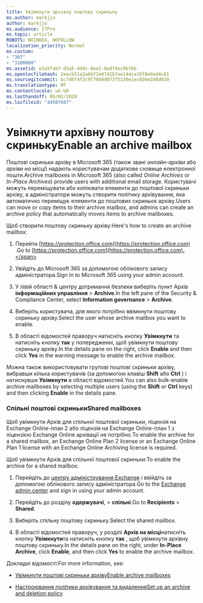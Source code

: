 ```yaml
---
title: Увімкнути архівну поштову скриньку
ms.author: markjjo
author: markjjo
ms.audience: ITPro
ms.topic: article
ROBOTS: NOINDEX, NOFOLLOW
localization_priority: Normal
ms.custom:
- "307"
- "3100008"
ms.assetid: e1a5fab7-d3a5-4d4c-8ee2-0edf4ec9b76b
ms.openlocfilehash: 2eecb51a2a6bf2e0741b7ee14dca16f8e0ad4c61
ms.sourcegitcommit: bc7d6f4f3c9f7060d073f5130e1ec856e248d020
ms.translationtype: MT
ms.contentlocale: uk-UA
ms.lasthandoff: 06/02/2020
ms.locfileid: "44507047"
---
```

# <a name="enable-an-archive-mailbox"></a><span data-ttu-id="c5e0b-102">Увімкнути архівну поштову скриньку</span><span class="sxs-lookup"><span data-stu-id="c5e0b-102">Enable an archive mailbox</span></span>

<span data-ttu-id="c5e0b-103">Поштові скриньки архіву в Microsoft 365 (також звані *онлайн-архіви* або *архіви на місці*) надають користувачам додаткове сховище електронної пошти.</span><span class="sxs-lookup"><span data-stu-id="c5e0b-103">Archive mailboxes in Microsoft 365 (also called *Online Archives* or *In-Place Archives*) provide users with additional email storage.</span></span> <span data-ttu-id="c5e0b-104">Користувачі можуть переміщувати або копіювати елементи до поштової скриньки архіву, а адміністратори можуть створити політику архівування, яка автоматично переміщує елементи до поштових скриньок архіву.</span><span class="sxs-lookup"><span data-stu-id="c5e0b-104">Users can move or copy items to their archive mailbox, and admins can create an archive policy that automatically moves items to archive mailboxes.</span></span>
  
<span data-ttu-id="c5e0b-105">Щоб створити поштову скриньку архіву:</span><span class="sxs-lookup"><span data-stu-id="c5e0b-105">Here's how to create an archive mailbox:</span></span>
  
1. <span data-ttu-id="c5e0b-106">Перейти [https://protection.office.com](https://protection.office.com) .</span><span class="sxs-lookup"><span data-stu-id="c5e0b-106">Go to [https://protection.office.com](https://protection.office.com).</span></span>

2. <span data-ttu-id="c5e0b-107">Увійдіть до Microsoft 365 за допомогою облікового запису адміністратора.</span><span class="sxs-lookup"><span data-stu-id="c5e0b-107">Sign in to Microsoft 365 using your admin account.</span></span>

3. <span data-ttu-id="c5e0b-108">У лівій області &amp; центру дотримання безпеки виберіть пункт Архів **інформаційних управління** \> **Archive**.</span><span class="sxs-lookup"><span data-stu-id="c5e0b-108">In the left pane of the Security &amp; Compliance Center, select **Information governance** \> **Archive**.</span></span>

4. <span data-ttu-id="c5e0b-109">Виберіть користувача, для якого потрібно ввімкнути поштову скриньку архіву.</span><span class="sxs-lookup"><span data-stu-id="c5e0b-109">Select the user whose archive mailbox you want to enable.</span></span>

5. <span data-ttu-id="c5e0b-110">В області відомостей праворуч натисніть кнопку **Увімкнути** та натисніть кнопку **так** у попередженні, щоб увімкнути поштову скриньку архіву.</span><span class="sxs-lookup"><span data-stu-id="c5e0b-110">In the details pane on the right, click **Enable** and then click **Yes** in the warning message to enable the archive mailbox.</span></span>

<span data-ttu-id="c5e0b-111">Можна також використовувати групові поштові скриньки архіву, вибравши кілька користувачів (за допомогою клавіш **Shift** або **Ctrl** ) і натиснувши **Увімкнути** в області відомостей.</span><span class="sxs-lookup"><span data-stu-id="c5e0b-111">You can also bulk-enable archive mailboxes by selecting multiple users (using the **Shift** or **Ctrl** keys) and then clicking **Enable** in the details pane.</span></span>
  
### <a name="shared-mailboxes"></a><span data-ttu-id="c5e0b-112">Спільні поштові скриньки</span><span class="sxs-lookup"><span data-stu-id="c5e0b-112">Shared mailboxes</span></span>

<span data-ttu-id="c5e0b-113">Щоб увімкнути Архів для спільної поштової скриньки, ліцензія на Exchange Online-план 2 або ліцензія на Exchange Online-план 1 з ліцензією Exchange Online архівації не потрібно.</span><span class="sxs-lookup"><span data-stu-id="c5e0b-113">To enable the archive for a shared mailbox, an Exchange Online Plan 2 license or an Exchange Online Plan 1 license with an Exchange Online Archiving license is required.</span></span>  

<span data-ttu-id="c5e0b-114">Щоб увімкнути Архів для спільної поштової скриньки:</span><span class="sxs-lookup"><span data-stu-id="c5e0b-114">To enable the archive for a shared mailbox:</span></span>

1. <span data-ttu-id="c5e0b-115">Перейдіть до [центру адміністрування Exchange](https://outlook.office365.com/ecp) і ввійдіть за допомогою облікового запису адміністратора.</span><span class="sxs-lookup"><span data-stu-id="c5e0b-115">Go to the [Exchange admin center](https://outlook.office365.com/ecp) and sign in using your admin account.</span></span>

2. <span data-ttu-id="c5e0b-116">Перейдіть до розділу **одержувачі**,  >  **спільні**.</span><span class="sxs-lookup"><span data-stu-id="c5e0b-116">Go to **Recipients** > **Shared**.</span></span>

3. <span data-ttu-id="c5e0b-117">Виберіть спільну поштову скриньку.</span><span class="sxs-lookup"><span data-stu-id="c5e0b-117">Select the shared mailbox.</span></span>

4. <span data-ttu-id="c5e0b-118">В області відомостей праворуч, у розділі **Архів на місці**натисніть кнопку **Увімкнути**та натисніть кнопку **так** , щоб увімкнути архівну поштову скриньку.</span><span class="sxs-lookup"><span data-stu-id="c5e0b-118">In the details pane on the right, under **In-Place Archive**, click **Enable**, and then click **Yes** to enable the archive mailbox.</span></span>

<span data-ttu-id="c5e0b-119">Докладні відомості:</span><span class="sxs-lookup"><span data-stu-id="c5e0b-119">For more information, see:</span></span>
  
- [<span data-ttu-id="c5e0b-120">Увімкнути поштові скриньки архіву</span><span class="sxs-lookup"><span data-stu-id="c5e0b-120">Enable archive mailboxes</span></span>](https://docs.microsoft.com/microsoft-365/compliance/enable-archive-mailboxes)

- [<span data-ttu-id="c5e0b-121">Настроювання політики архівування та видалення</span><span class="sxs-lookup"><span data-stu-id="c5e0b-121">Set up an archive and deletion policy</span></span>](https://docs.microsoft.com//office365/securitycompliance/set-up-an-archive-and-deletion-policy-for-mailboxes)
